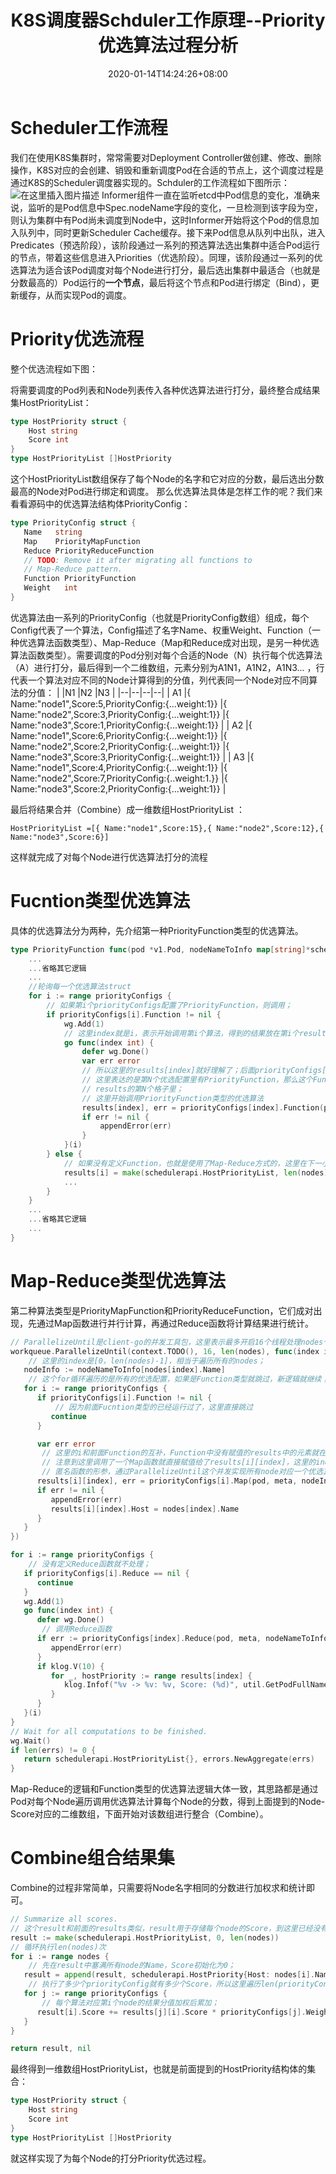 ﻿---
title: "K8S调度器Schduler工作原理--Priority优选算法过程分析"
date: 2020-01-14T14:24:26+08:00
draft: false
---

# Scheduler工作流程
我们在使用K8S集群时，常常需要对Deployment Controller做创建、修改、删除操作，K8S对应的会创建、销毁和重新调度Pod在合适的节点上，这个调度过程是通过K8S的Scheduler调度器实现的。Schduler的工作流程如下图所示：
![在这里插入图片描述](https://img-blog.csdnimg.cn/20200111162951813.jpg?)
Informer组件一直在监听etcd中Pod信息的变化，准确来说，监听的是Pod信息中Spec.nodeName字段的变化，一旦检测到该字段为空，则认为集群中有Pod尚未调度到Node中，这时Informer开始将这个Pod的信息加入队列中，同时更新Scheduler Cache缓存。接下来Pod信息从队列中出队，进入Predicates（预选阶段），该阶段通过一系列的预选算法选出集群中适合Pod运行的节点，带着这些信息进入Priorities（优选阶段）。同理，该阶段通过一系列的优选算法为适合该Pod调度对每个Node进行打分，最后选出集群中最适合（也就是分数最高的）Pod运行的**一个节点**，最后将这个节点和Pod进行绑定（Bind），更新缓存，从而实现Pod的调度。

# Priority优选流程
整个优选流程如下图：

将需要调度的Pod列表和Node列表传入各种优选算法进行打分，最终整合成结果集HostPriorityList：

```go
type HostPriority struct {
	Host string
	Score int
}
type HostPriorityList []HostPriority
```
这个HostPriorityList数组保存了每个Node的名字和它对应的分数，最后选出分数最高的Node对Pod进行绑定和调度。
那么优选算法具体是怎样工作的呢？我们来看看源码中的优选算法结构体PriorityConfig：

```go
type PriorityConfig struct {
   Name   string
   Map    PriorityMapFunction
   Reduce PriorityReduceFunction
   // TODO: Remove it after migrating all functions to
   // Map-Reduce pattern.
   Function PriorityFunction
   Weight   int
}
```
优选算法由一系列的PriorityConfig（也就是PriorityConfig数组）组成，每个Config代表了一个算法，Config描述了名字Name、权重Weight、Function（一种优选算法函数类型）、Map-Reduce（Map和Reduce成对出现，是另一种优选算法函数类型）。需要调度的Pod分别对每个合适的Node（N）执行每个优选算法（A）进行打分，最后得到一个二维数组，元素分别为A1N1，A1N2，A1N3... ，行代表一个算法对应不同的Node计算得到的分值，列代表同一个Node对应不同算法的分值：
|  |N1  |N2 |N3 |
|--|--|--|--|
| A1 |{ Name:"node1",Score:5,PriorityConfig:{...weight:1}}  |{ Name:"node2",Score:3,PriorityConfig:{...weight:1}}  |{ Name:"node3",Score:1,PriorityConfig:{...weight:1}}   |
| A2 |{ Name:"node1",Score:6,PriorityConfig:{...weight:1}}   |{ Name:"node2",Score:2,PriorityConfig:{...weight:1}}  |{ Name:"node3",Score:3,PriorityConfig:{...weight:1}}   |
| A3 |{ Name:"node1",Score:4,PriorityConfig:{...weight:1}}   |{ Name:"node2",Score:7,PriorityConfig:{..weight:1.}}  |{ Name:"node3",Score:2,PriorityConfig:{...weight:1}}   |

最后将结果合并（Combine）成一维数组HostPriorityList ：

```
HostPriorityList =[{ Name:"node1",Score:15},{ Name:"node2",Score:12},{ Name:"node3",Score:6}]
```
这样就完成了对每个Node进行优选算法打分的流程
# Fucntion类型优选算法
具体的优选算法分为两种，先介绍第一种PriorityFunction类型的优选算法。

```go
type PriorityFunction func(pod *v1.Pod, nodeNameToInfo map[string]*schedulercache.NodeInfo, nodes []*v1.Node) (schedulerapi.HostPriorityList, error) {
	...
	...省略其它逻辑
	...
	//轮询每一个优选算法struct
	for i := range priorityConfigs {
	    // 如果第i个priorityConfigs配置了PriorityFunction，则调用；
		if priorityConfigs[i].Function != nil {
			wg.Add(1)
			// 这里index就是i，表示开始调用第i个算法，得到的结果放在第i个result的结果集里
			go func(index int) {
				defer wg.Done()
				var err error
	            // 所以这里的results[index]就好理解了；后面priorityConfigs[index]的索引也是index，
	            // 这里表达的是第N个优选配置里有PriorityFunction，那么这个Function的计算结果保存在
	            // results的第N个格子里；
	            // 这里开始调用PriorityFunction类型的优选算法
				results[index], err = priorityConfigs[index].Function(pod, nodeNameToInfo, nodes)
				if err != nil {
					appendError(err)
				}
			}(i)
		} else {
	        // 如果没有定义Function，也就是使用了Map-Reduce方式的，这里在下一小节详细说明；
			results[i] = make(schedulerapi.HostPriorityList, len(nodes))
			...
		}
	}
	...
	...省略其它逻辑
	...
}
```

# Map-Reduce类型优选算法
第二种算法类型是PriorityMapFunction和PriorityReduceFunction，它们成对出现，先通过Map函数进行并行计算，再通过Reduce函数将计算结果进行统计。

```go
// ParallelizeUntil是client-go的并发工具包，这里表示最多开启16个线程处理nodes个数的任务，重点关注最后一个参数，这是一个匿名函数；
workqueue.ParallelizeUntil(context.TODO(), 16, len(nodes), func(index int) {
    // 这里的index是[0，len(nodes)-1]，相当于遍历所有的nodes；
   nodeInfo := nodeNameToInfo[nodes[index].Name]
    // 这个for循环遍历的是所有的优选配置，如果是Function类型就跳过，新逻辑就继续；
   for i := range priorityConfigs {
      if priorityConfigs[i].Function != nil {
          // 因为前面Fucntion类型的已经运行过了，这里直接跳过
         continue
      }

      var err error
       // 这里的i和前面Function的互补，Function中没有赋值的results中的元素就在这里赋值了；
       // 注意到这里调用了一个Map函数就直接赋值给了results[i][index]，这里的index是第一行这个
       // 匿名函数的形参，通过ParallelizeUntil这个并发实现所有node对应一个优选算法的分值计算；
      results[i][index], err = priorityConfigs[i].Map(pod, meta, nodeInfo)
      if err != nil {
         appendError(err)
         results[i][index].Host = nodes[index].Name
      }
   }
})

for i := range priorityConfigs {
    // 没有定义Reduce函数就不处理；
   if priorityConfigs[i].Reduce == nil {
      continue
   }
   wg.Add(1)
   go func(index int) {
      defer wg.Done()
       // 调用Reduce函数
      if err := priorityConfigs[index].Reduce(pod, meta, nodeNameToInfo, results[index]); err != nil {
         appendError(err)
      }
      if klog.V(10) {
         for _, hostPriority := range results[index] {
            klog.Infof("%v -> %v: %v, Score: (%d)", util.GetPodFullName(pod), hostPriority.Host, priorityConfigs[index].Name, hostPriority.Score)
         }
      }
   }(i)
}
// Wait for all computations to be finished.
wg.Wait()
if len(errs) != 0 {
   return schedulerapi.HostPriorityList{}, errors.NewAggregate(errs)
}
```
Map-Reduce的逻辑和Function类型的优选算法逻辑大体一致，其思路都是通过Pod对每个Node遍历调用优选算法计算每个Node的分数，得到上面提到的Node-Score对应的二维数组，下面开始对该数组进行整合（Combine）。
# Combine组合结果集
Combine的过程非常简单，只需要将Node名字相同的分数进行加权求和统计即可。

```go
// Summarize all scores.
// 这个result和前面的results类似，result用于存储每个node的Score，到这里已经没有必要区分算法了；
result := make(schedulerapi.HostPriorityList, 0, len(nodes))
// 循环执行len(nodes)次
for i := range nodes {
    // 先在result中塞满所有node的Name，Score初始化为0；
   result = append(result, schedulerapi.HostPriority{Host: nodes[i].Name, Score: 0})
    // 执行了多少个priorityConfig就有多少个Score，所以这里遍历len(priorityConfigs)次；
   for j := range priorityConfigs {
       // 每个算法对应第i个node的结果分值加权后累加；
      result[i].Score += results[j][i].Score * priorityConfigs[j].Weight
   }
}

return result, nil
```
最终得到一维数组HostPriorityList，也就是前面提到的HostPriority结构体的集合：
```go
type HostPriority struct {
	Host string
	Score int
}
type HostPriorityList []HostPriority
```
就这样实现了为每个Node的打分Priority优选过程。